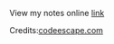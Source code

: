 View my notes online <a href="https://www.pdfescape.com/open/?4B477A52CC4DA11C3DC0269C614D1977E20C6EB8471FFB12">link</a>
<div>Credits:<a href="https://www.codeescape.com">codeescape.com</a>
